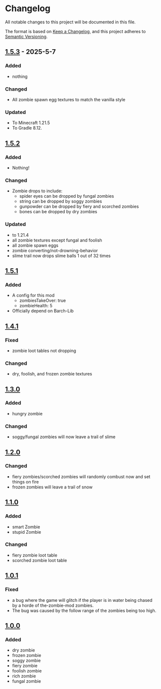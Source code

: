 # Changelog

All notable changes to this project will be documented in this file.

The format is based on [Keep a Changelog](https://keepachangelog.com/en/1.0.0/),
and this project adheres to [Semantic Versioning](https://semver.org/spec/v2.0.0.html).

## [1.5.3] - 2025-5-7
### Added
- nothing

### Changed
- All zombie spawn egg textures to match the vanilla style

### Updated
- To Minecraft 1.21.5
- To Gradle 8.12.

## [1.5.2]
### Added
- Nothing!

### Changed
- Zombie drops to include:
  - spider eyes can be dropped by fungal zombies
  - string can be dropped by soggy zombies
  - gunpowder can be dropped by fiery and scorched zombies
  - bones can be dropped by dry zombies

### Updated
- to 1.21.4
- all zombie textures except fungal and foolish
- all zombie spawn eggs
- zombie converting/not-drowning-behavior
- slime trail now drops slime balls 1 out of 32 times

## [1.5.1]
### Added
- A config for this mod
  - zombiesTakeOver: true
  - zombieHealth: 5
- Officially depend on Barch-Lib

## [1.4.1]
### Fixed
- zombie loot tables not dropping

### Changed
- dry, foolish, and frozen zombie textures

## [1.3.0]

### Added
- hungry zombie

### Changed
- soggy/fungal zombies will now leave a trail of slime

## [1.2.0]

### Changed
- fiery zombies/scorched zombies will randomly combust now and set things on fire
- frozen zombies will leave a trail of snow

## [1.1.0]
### Added
- smart Zombie
- stupid Zombie

### Changed
- fiery zombie loot table
- scorched zombie loot table


## [1.0.1]
### Fixed
- a bug where the game will glitch if the player is in water being chased by a horde of the-zombie-mod zombies.
- The bug was caused by the follow range of the zombies being too high.


## [1.0.0]
### Added
- dry zombie
- frozen zombie
- soggy zombie
- fiery zombie
- foolish zombie
- rich zombie
- fungal zombie

[1.5.3]: https://github.com/BarchamMal/The-Zombie-Mod/commit/
[1.5.2]: https://github.com/BarchamMal/The-Zombie-Mod/commit/2e2f119e37e8640ce6b57504c98bed143027e951
[1.5.1]: https://github.com/BarchamMal/The-Zombie-Mod/commit/b5e3d6bba388725d4b0b3b6ac0a98ee0b7de53b7
[1.4.1]: https://github.com/BarchamMal/The-Zombie-Mod/commit/bce3a16a4677395b70cc36880ab02ec0de43ba83
[1.3.0]: https://github.com/BarchamMal/The-Zombie-Mod/commit/ffec104c89550d0fcfe37cda00c164b8a020fb50
[1.2.0]: https://github.com/BarchamMal/The-Zombie-Mod/commit/be61318820ef02f40c38157e6baf2fc546411b7d
[1.1.0]: https://github.com/BarchamMal/The-Zombie-Mod/commit/bf10833ff8a99d90331f2067d0a70447b7d27a84
[1.0.1]: https://github.com/BarchamMal/The-Zombie-Mod/commit/d34c0d784b00c65a85fb91dfeeb9f1c0da54d515
[1.0.0]: https://github.com/BarchamMal/The-Zombie-Mod/commit/9ff8d79c982e1c56747bdd1802c4ffc14515dda2
